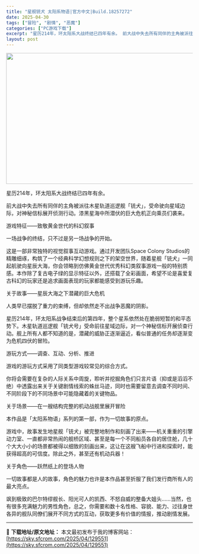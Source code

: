 ```yaml
---
title: "星舰铳犬 太阳系物语|官方中文|Build.18257272"
date: 2025-04-30
tags: ["冒险", "剧情", "恶魔"]
categories: ["PC游戏下载"]
excerpt: "星历214年，环太阳系大战终结已四年有余。 前大战中失去所有同伴的主角被派往木星轨道巡逻舰「铳犬」，受命驶向星域边际，对神秘信标展开侦测行动。漆黑星海中所潜伏的巨大危机正向乘员们袭来。 游戏特征——致敬黄金世代的科幻叙事 一场战争的终结，只不过是另一场战争的开始。 这是一部非常独特的视觉叙事互动游戏&hellip;"
layout: post
---
```


<img class="aligncenter size-full wp-image-129548" src="https://sky.sfcrom.com/wp-content/uploads/2025/04/2025043005582268.webp" alt="" width="616" height="353" />

星历214年，环太阳系大战终结已四年有余。

前大战中失去所有同伴的主角被派往木星轨道巡逻舰「铳犬」，受命驶向星域边际，对神秘信标展开侦测行动。漆黑星海中所潜伏的巨大危机正向乘员们袭来。

游戏特征——致敬黄金世代的科幻叙事

一场战争的终结，只不过是另一场战争的开始。

这是一部非常独特的视觉叙事互动游戏。通过开发团队Space Colony Studios的精雕细琢，构筑了一个经典科学幻想规则之下的架空世界，随着星舰「铳犬」一同起航驶向星辰大海，你会领略到仿佛黄金世代优秀科幻类叙事游戏一般的特别质感。本作除了复古电子绿的显示特征以外，还搭载了全彩画面，希望不论是喜爱复古科幻的玩家还是追求画面表现的玩家都能感受到游玩乐趣。

关于故事——星辰大海之下潜藏的巨大危机

人类早已摆脱了重力的束缚，但却依然走不出战争恶魔的阴影。

星历214年，环太阳系战争结束后的第四年，整个星系依然处在脆弱短暂的和平态势下。木星轨道巡逻舰「铳犬号」受命前往星域边际，对一个神秘信标开展侦查行动。舰上所有人都不知道的是，潜藏的威胁正逐渐逼近，看似普通的任务却逐渐变为危机四伏的冒险。

游玩方式——调查、互动、分析、推进

游戏的游玩方式采用了同类型游戏较常见的综合方式。

你将会需要在复杂的人际关系中周旋，聆听并挖掘角色们只言片语（抑或是滔滔不绝）中透露出来关于关键剧情线索的蛛丝马迹，同时也需要留意去调查不同时间、不同阶段下的不同场景中可能隐藏着的关键物品。

关于场景——在一艘结构完整的机动战舰里展开冒险

本作品是「太阳系物语」系列的第一部，作为一切故事的原点。

游戏中，故事发生地星舰「铳犬」被完整地制作和刻画了出来——机关重重的引擎动力室、一直都非常热闹的舰桥区域、甚至是每一个不同船员各自的居住舱，几十个大大小小的场景都被得以细致的刻画出来，这让在这艘飞船中行进和探索时，能获得超高的可信度。除此之外，甚至还有机动兵器！

关于角色——跃然纸上的登场人物

一切故事都是人的故事，角色的魅力也许是本作品甚至折服了我们发行商所有人的最大亮点。

飒到极致的巴尔特缪舰长、阳光可人的凯西、不怒自威的整备大姐头……当然，也有很多充满魅力的男性角色，总之，你需要和数十名性格、容貌、能力、过往身世各异的舰队同僚们展开不同方式的互动，获取更多有价值的情报，推动剧情发展。

---
📖 **下载地址/原文地址：** 本文最初发布于我的博客网站：[https://sky.sfcrom.com/2025/04/129551](https://sky.sfcrom.com/2025/04/129551)
